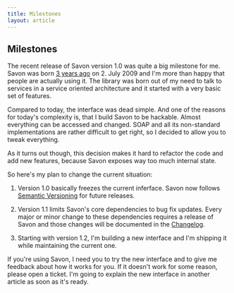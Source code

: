 ```yaml
---
title: Milestones
layout: article
---
```


Milestones
----------

The recent release of Savon version 1.0 was quite a big milestone for me. Savon was
born [3 years ago](https://github.com/rubiii/savon/commit/d9d471) on 2. July 2009 and
I'm more than happy that people are actually using it. The library was born out of my
need to talk to services in a service oriented architecture and it started with a
very basic set of features.

Compared to today, the interface was dead simple. And one of the reasons for today's
complexity is, that I build Savon to be hackable. Almost everything can be accessed
and changed. SOAP and all its non-standard implementations are rather difficult to
get right, so I decided to allow you to tweak everything.

As it turns out though, this decision makes it hard to refactor the code and add new
features, because Savon exposes way too much internal state.

So here's my plan to change the current situation:

1. Version 1.0 basically freezes the current inferface. Savon now follows
   [Semantic Versioning](http://semver.org/) for future releases.

2. Version 1.1 limits Savon's core dependencies to bug fix updates. Every major
   or minor change to these dependencies requires a release of Savon and those
   changes will be documented in the [Changelog](https://github.com/rubiii/savon/blob/master/CHANGELOG.md).

3. Starting with version 1.2, I'm building a new interface and I'm shipping it while
   maintaining the current one.

If you're using Savon, I need you to try the new interface and to give me feedback
about how it works for you. If it doesn't work for some reason, please open a ticket.
I'm going to explain the new interface in another article as soon as it's ready.
